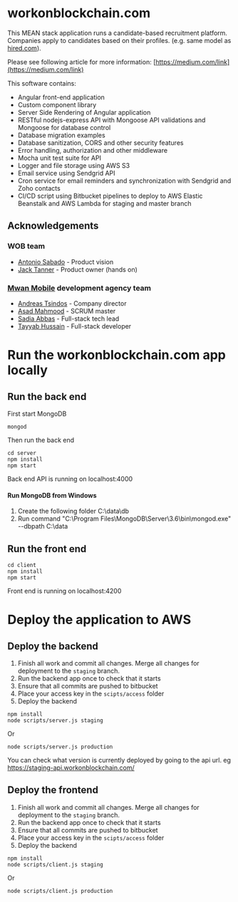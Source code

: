 # workonblockchain.com

This MEAN stack application runs a candidate-based recruitment platform. Companies apply to candidates based on their profiles. (e.g. same model as [hired.com](https://hired.com)).

Please see following article for more information:
[https://medium.com/link](https://medium.com/link)

This software contains:
- Angular front-end application
- Custom component library
- Server Side Rendering of Angular application
- RESTful nodejs-express API with Mongoose API validations and Mongoose for database control
- Database migration examples
- Database sanitization, CORS and other security features
- Error handling, authorization and other middleware
- Mocha unit test suite for API
- Logger and file storage using AWS S3
- Email service using Sendgrid API
- Cron service for email reminders and synchronization with Sendgrid and Zoho contacts
- CI/CD script using Bitbucket pipelines to deploy to AWS Elastic Beanstalk and AWS Lambda for staging and master branch

## Acknowledgements
### WOB team

- [Antonio Sabado](https://www.linkedin.com/in/antonio-sabado-97150511b) - Product vision
- [Jack Tanner](https://www.linkedin.com/in/jack-tanner) - Product owner (hands on)
### [Mwan Mobile](https://www.mwanmobile.com) development agency team

- [Andreas Tsindos](https://www.linkedin.com/in/andreas-tsindos-1174421) - Company director
- [Asad Mahmood](https://www.linkedin.com/in/asad117) - SCRUM master
- [Sadia Abbas](https://www.linkedin.com/in/sadia-abbas-437a20124) - Full-stack tech lead
- [Tayyab Hussain](https://www.linkedin.com/in/tayyab-hussain-6117bab6) - Full-stack developer

# Run the workonblockchain.com app locally
## Run the back end

First start MongoDB
```
mongod
```

Then run the back end
```
cd server
npm install
npm start
```

Back end API is running on localhost:4000

#### Run MongoDB from Windows
1. Create the following folder C:\data\db
2. Run command "C:\Program Files\MongoDB\Server\3.6\bin\mongod.exe" --dbpath C:\data

## Run the front end

```
cd client
npm install
npm start
```

Front end is running on localhost:4200

# Deploy the application to AWS
## Deploy the backend

1. Finish all work and commit all changes. Merge all changes for deployment to the `staging` branch.
2. Run the backend app once to check that it starts
3. Ensure that all commits are pushed to bitbucket
4. Place your access key in the `scipts/access` folder
5. Deploy the backend

```
npm install
node scripts/server.js staging
```

Or

```
node scripts/server.js production
```

You can check what version is currently deployed by going to the api url. eg
https://staging-api.workonblockchain.com/

## Deploy the frontend
1. Finish all work and commit all changes. Merge all changes for deployment to the `staging` branch.
2. Run the backend app once to check that it starts
3. Ensure that all commits are pushed to bitbucket
4. Place your access key in the `scipts/access` folder
5. Deploy the backend

```
npm install
node scripts/client.js staging
```

Or

```
node scripts/client.js production
```